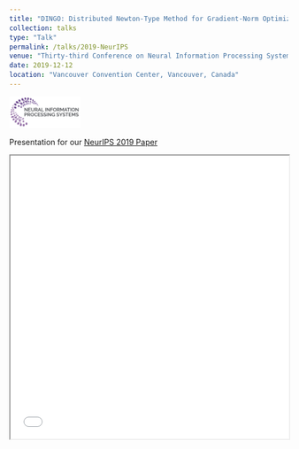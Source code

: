 ```yaml
---
title: "DINGO: Distributed Newton-Type Method for Gradient-Norm Optimization"
collection: talks
type: "Talk"
permalink: /talks/2019-NeurIPS
venue: "Thirty-third Conference on Neural Information Processing Systems (NeurIPS 2019)"
date: 2019-12-12
location: "Vancouver Convention Center, Vancouver, Canada"
---
```


<img src='/files/neurips-logo-new.svg' width='128' href='/'>

Presentation for our [NeurIPS 2019 Paper](/publication/2019-DINGO)

<iframe 
    width="100%"
    height="512"
    src="/DINGO_NeurIPS_Poster.pdf">
</iframe>
